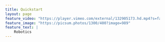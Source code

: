 ```yaml
---
title: Quickstart
layout: page
feature_video: "https://player.vimeo.com/external/132905173.hd.mp4?s=fab7ef57ab855bc2b07e4d8898b64334f12f094f&profile_id=113"
feature_image: "https://picsum.photos/1300/400?image=989"
feature_text: |
    Robotics
---
```


